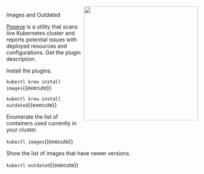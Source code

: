 <img align="right" src="/javajon/courses/kubernetes-extensibility/kubectl-plugins/assets/popeye.png" width="300">

Images and Outdated

[Popeye](https://github.com/derailed/popeye) is a utility that scans live Kubernetes cluster and reports potential issues with deployed resources and configurations. Get the plugin description.

Install the plugins.

`kubectl krew install images`{{execute}}

`kubectl krew install outdated`{{execute}}

Enumerate the list of containers used currently in your cluster.

`kubectl images`{{execute}}

Show the list of images that have newer versions.

`kubectl outdated`{{execute}}
